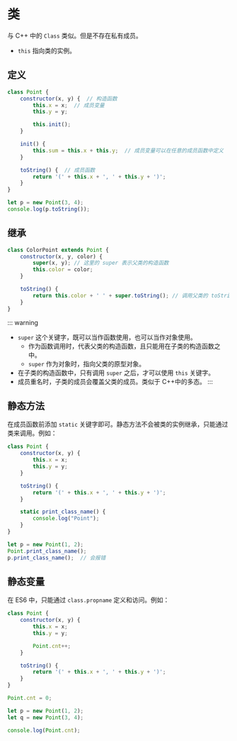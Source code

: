 # 类
与 C++ 中的 `Class` 类似。但是不存在私有成员。
- `this` 指向类的实例。
## 定义

```javascript
class Point {
    constructor(x, y) {  // 构造函数
        this.x = x;  // 成员变量
        this.y = y;

        this.init();
    }

    init() {
        this.sum = this.x + this.y;  // 成员变量可以在任意的成员函数中定义
    }

    toString() {  // 成员函数
        return '(' + this.x + ', ' + this.y + ')';
    }
}

let p = new Point(3, 4);
console.log(p.toString());
```
## 继承

```javascript
class ColorPoint extends Point {
    constructor(x, y, color) {
        super(x, y); // 这里的 super 表示父类的构造函数
        this.color = color;
    }

    toString() {
        return this.color + ' ' + super.toString(); // 调用父类的 toString()
    }
}
```
::: warning
- `super` 这个关键字，既可以当作函数使用，也可以当作对象使用。
    - 作为函数调用时，代表父类的构造函数，且只能用在子类的构造函数之中。
    - `super` 作为对象时，指向父类的原型对象。
- 在子类的构造函数中，只有调用 `super` 之后，才可以使用 `this` 关键字。
- 成员重名时，子类的成员会覆盖父类的成员。类似于 C++中的多态。
:::

## 静态方法
在成员函数前添加 `static` 关键字即可。静态方法不会被类的实例继承，只能通过类来调用。例如：

```javascript
class Point {
    constructor(x, y) {
        this.x = x;
        this.y = y;
    }

    toString() {
        return '(' + this.x + ', ' + this.y + ')';
    }

    static print_class_name() {
        console.log("Point");
    }
}

let p = new Point(1, 2);
Point.print_class_name();
p.print_class_name();  // 会报错
```
## 静态变量
在 ES6 中，只能通过 `class.propname` 定义和访问。例如：

```javascript
class Point {
    constructor(x, y) {
        this.x = x;
        this.y = y;

        Point.cnt++;
    }

    toString() {
        return '(' + this.x + ', ' + this.y + ')';
    }
}

Point.cnt = 0;

let p = new Point(1, 2);
let q = new Point(3, 4);

console.log(Point.cnt);
```

